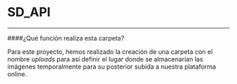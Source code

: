 # SD_API
____


####¿Qué función realiza esta carpeta?

Para este proyecto, hemos realizado la creación de una carpeta con el nombre *uploads* para así definir el lugar donde se almacenarían las imágenes temporalmente para su posterior subida a nuestra plataforma online.
